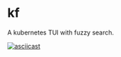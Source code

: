 # kf

A kubernetes TUI with fuzzy search.

[![asciicast](https://asciinema.org/a/495451.svg)](https://asciinema.org/a/495451)
